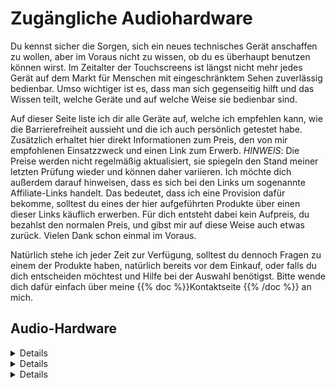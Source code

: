 <!--
.. title: Zugängliche Audio-Hardware
.. slug: gear
.. date: 2024-10-23 21:30:21 UTC+02:00
.. tags: 
.. category: 
.. link: 
.. description: 
.. type: text
-->


# Zugängliche Audiohardware

Du kennst sicher die Sorgen, sich ein neues technisches Gerät anschaffen zu wollen, aber im Voraus nicht zu wissen, ob du es überhaupt benutzen können wirst. Im Zeitalter der Touchscreens ist längst nicht mehr jedes Gerät auf dem Markt für Menschen mit eingeschränktem Sehen zuverlässig bedienbar. Umso wichtiger ist es, dass man sich gegenseitig hilft und das Wissen teilt, welche Geräte und auf welche Weise sie bedienbar sind.

Auf dieser Seite liste ich dir alle Geräte auf, welche ich empfehlen kann, wie die Barrierefreiheit aussieht und die ich auch persönlich getestet habe. Zusätzlich erhaltet hier direkt Informationen zum Preis, den von mir empfohlenen Einsatzzweck und einen Link zum Erwerb. *HINWEIS*: Die Preise werden nicht regelmäßig aktualisiert, sie spiegeln den Stand meiner letzten Prüfung wieder und können daher variieren.
Ich möchte dich außerdem darauf hinweisen, dass es sich bei den Links um sogenannte Affiliate-Links handelt. Das bedeutet, dass ich eine Provision dafür bekomme, solltest du eines der hier aufgeführten Produkte über einen dieser Links käuflich erwerben. Für dich entsteht dabei kein Aufpreis, du bezahlst den normalen Preis, und gibst mir auf diese Weise auch etwas zurück. Vielen Dank schon einmal im Voraus.

Natürlich stehe ich jeder Zeit zur Verfügung, solltest du dennoch Fragen zu einem der Produkte haben, natürlich bereits vor dem Einkauf, oder falls du dich entscheiden möchtest und Hilfe bei der Auswahl benötigst. Bitte wende dich dafür einfach über meine {{% doc %}}Kontaktseite <contact>{{% /doc %}} an mich.

## Audio-Hardware

<details>

    <summary>Audio Interfaces</summary>
    
    <p>Audio Interfaces sind besonders bekannt dafür, meistens nur eingeschränkt benutzbar zu sein. Im Gegensatz zu Mischpulten besitzen diese meist nur wenige Regler und Knöpfe und werden stattdessen hauptsächlich über die Software gesteuert. Nicht jede Software ist jedoch gut bedienbar, weshalb ihr unten eine Auflistung von Audio Interfaces finden könnt, welche ich persönlich getestet und für gut bedienbar und allgemein empfehlenswert befunden habe.</p>

    <table>
        <thead>
            <tr>
                <th style="width:20%">Gerät</th>
                <th style="width:20%">Preis</th>
                <th>Beschreibung</th>
                <th>Link(s)</th>
            </tr>
        </thead>
        <tbody>
            <tr>
                <td>Audient EVO Serie</td>
                <td>Von 108 € bis 500 €</td>
                <td>Die EVO-Serie ermöglicht Einsteigern bis kleineren Studios einen leichten und günstigen Einstieg in professionelle Audiotechnik. Die Geräte bestehen äußerlich aus Plastik, glänzen allerdings vor Allem, mit ihren inneren Werten. Hier findest du für diesen Preis hervorragende Mikrofon-Vorverstärker und eine gut bedienbare Software, welche sowohl unter Windows als auch Mac mit allen gängigen Screen Readern bedienbar ist. Die Serie reicht vom günstigen EVO 4 mit zwei Mikrofon/Line-Eingängen und -Ausgängen bis zum EVO 16, welches mit vier Ein- und Ausgängen und diversen Erweiterungen via SPDIF/ADAT auftrumpft. Softwareseitig steht immer ein Stereo-Loopback Kanal und mehrere Sub-Mixe zur Verfügung, abhängig vom Modell.</td>
                <td>
                    <ul>
                        <li><a href="https://amzn.to/40b5Q7v">EVO 4 bei Amazon</a></li>
                        <li><a href="https://amzn.to/48jIDls">EVO 8 bei Amazon</a></li>
                        <li><a href="https://amzn.to/4dUjD5r">EVO 16 bei Amazon</a></li>
                    </ul>
                </td>
            </tr>
            <tr>
                <td>Audient iD Serie</td>
                <td>Von 137 € bis 539 €</td>
                <td>Die Audient iD Serie ist die hochwertigere und umfangreichere Version der EVO Serie. Hierbei handelt es sich um gründlich verarbeitete Interfaces mit einem Äußeren aus Aluminium, welche auch Transporten oder etwas ruppigeren Umgang deutlich besser wegstecken. Ansonsten beherbergen sie die selben Mikrofon-Vorverstärker wie die EVO Serie, skalieren allerdings vom iD4, welches ähnliche Parameter wie das EVO 4 aufweist, bis zum iD 44, welches deutlich umfangreiche Anschlüsse bietet als etwa das EVO 16. An Software-Funktionen stehen sie der EVO Serie in fast nichts nach, nur die Smart Gain Funktion ist bislang der EVO Serie vorbehalten. Ansonsten findet man auch hier natürlich Stereo-Loopback und mehrere Sub-Mixe für flexibles Routing.</td>
                <td>
                    <ul>
                        <li><a href="https://amzn.to/48lglam"> iD 4 MKII bei Amazon</a></li>
                        <li><a href="https://amzn.to/3YBiZFR">iD 14 MKII bei Amazon</a></li>
                        <li><a href="https://amzn.to/4hdHMH3">iD 24 bei Amazon</a></li>
                        <li>iD 44 derzeit nicht bei Amazon verfügbar</li>
                    </ul<
                </td>
            </tr>
        </tbody>
    </table>

</details>

<details>

    <summary>Handheld Recorder</summary>

    <p>Handheld Recorder, früher hauptsächlich bekannt für den Einsatz bei Interviews, sind zumeist sehr kompakte Geräte, welche schnell und unkompliziert auch unterwegs hochqualitative Aufnahmen anfertigen können. Heutzutage ist deren Aufnahmequalität so gut, dass sie nicht mehr nur für Interviews, sondern auch für Atmosphären, Bandauftritte und Konzertmitschnitte genutzt werden können. Die gesteigerte Aufnahmequalität kommt jedoch auch mit Einstellungsmöglichkeiten einher, welche immer häufiger in komplexen Menüstrukturen aufzufinden sind, welche von blinden und sehbehinderten Nutzern meist auswendig gelernt werden müssen. Zum Glück gibt es auch hier Geräte, welche besser bedienbar sind als Andere, ohne dabei auf hervorragende Aufnahmen verzichten zu müssen.</p>

    <table>
        <thead>
            <tr>
                <th style="width:20%">Gerät</th>
                <th style="width:20%">Preis</th>
                <th>Beschreibung</th>
                <th>Link(s)</th>
            </tr>
        </thead>
        <tbody>
            <tr>
                <td>Zoom MicTrak M3</td>
                <td>198 €</td>
                <td>Das Zoom MicTrak M3 ist ein kompaktes Aufnahmegerät, welches von der Form an einlängliches Mikrofon erinnert, an dessen Basis ein Quader angeschlossen ist, welcher die Batterien und Tasten beherbergt. Das Gerät kommt vollkommen ohne Menüs aus, was die Bedienung stark erleichtert. Allerdings besitzt es auch keinen Lautsprecher, es kann jedoch über Kopfhörer abgehört werden. Die Form und funktionsweise qualifiziert es wunderbar für atmosphärische Aufnahmen, Interviewsituationen und als Kamera-Mikrofon, weshalb es auch mit einem Blitzschuh-Adapter für Selbige geliefert wird. Der Aufbau des Mikrofons ermöglicht vielfältige Aufnahmen. So können Stereo-Aufnahmen mit 90 Grad und 120 Grad Panorama angefertigt werden. Aufgezeichnet wird in 32-bit Float auf eine Micro SD Karte, wobei die 32-Bit Float Technologie dafür sorgt, dass die Aufnahmen nur sehr, sehr selten übersteuern werden und nachträglich am PC zu laute, oder auch zu leise Stellen in der Aufnahme mühelos nachbearbeitet werden können.</td>
                <td><a href="https://amzn.to/3YiMHhf">MicTrak M3 bei Amazon</a></td>
            </tr>
            <tr>
                <td>Zoom H Essential Serie</td>
                <td>Von 109 € bis 326 €</td>
                <td>Bei der Zoom H Essential Serie handelt es sich um eine Reihe von Geräten, welche mit einem eingebauten Stereo-Mikrofon daher kommen, welche bereits von sich aus hervorragende Aufnahmen mit 32-Bit Float Technologie ermöglichen, also sehr viel besser als traditionelle 24-Bit Aufnahmen gegen Übersteuerung geschützt sind. Die Geräte ermöglichen vielfältige Einstellungen direkt am Gerät, wobei die Menüstruktur vollständig mit Sprachausgabe über den im Gerät verbauten Lautsprecher oder über die Kopfhörerbuchse ausgegeben werden kann. Das kleinste Gerät, der H1Essential, besitzt zusätzlich zu den eingebauten Mikrofonen noch eine 3,5 mm Klinkenbuchse für den alternativen Anschluss von externen Mikrofonen wie bspw. einem Lavalier-Mikrofon. Das H4Essential und H6Essential besitzen zusätzlich 2 bzw. 4 XLR-Eingänge, um selbst professionelle Studiomikrofone aufzeichnen zu können. Alle Geräte lassen sich auch am PC/Mac/Smartphone als Audio Interface verwenden, was sie auch unterwegs zu einer flexiblen Aufnahmelösung macht.</td>
                <td>
                    <ul>
                        <li><a href="https://amzn.to/4e1SJc5">H1Essential bei Amazon</a></li>
                        <li><a href="https://amzn.to/3UpnIrH">H4Essential bei Amazon</a></li>
                        <li><a href="https://amzn.to/3Yk2ix6">H6Essential bei Amazon</a></li>
                    </ul>
                </td>
            </tr>
        </tbody>
    </table>
</details>

<details>

    <summary>Keyboards</summary>

    <p>Keyboards gibt es in allen denkbaren Größen und Formen. Viele davon bieten heutzutage zusätzliche Funktionen, welche über die einfache Klaviatur weit hinaus gehen. Nicht alle davon sind bedienbar, sodass sich der Aufpreis tatsächlich lohnen würde. Hierbei zeichnet sich insbesondere Native Instruments für ihre Barrierefreiheit aus, da Keyboards dieses Herstellers sogar eine Sprachausgabe besitzen. In dieser Liste findet ihr daher alle Keyboards, welche ich empfehlen kann, und warum.</p>
    
    <table>
        <thead>
            <tr>
                <th style="width:20%">Gerät</th>
                <th style="width:20%">Preis</th>
                <th>Beschreibung</th>
                <th>Link(s)</th>
            </tr>
        </thead>
        <tbody>
            <tr>
                <td>Native Instruments M32</td>
                <td>99 €</td>
                <td>Dies ist das Einsteiger-Keyboard von Native Instruments. Mit 32 Tasten bietet es einen optimalen Kompromiss aus Spielbarkeit und Portabilität. Die stufenlosen und berührungsempfindlichen Drehregler ermöglichen ein schnelles und kinderleichtes Bearbeiten von Parametern diverser digitaler Instrumente, während die habtisch klar abgesetzten Tasten das Steuern wichtiger Funktionen, wie etwa Start/Stopp, Metronom, Rückgängig und viele Weitere, vom Keyboard aus ermöglichen, ohne dafür extra zum PC/Mac wechseln zu müssen. Dieses Keyboard eignet sich wunderbar für Einsteiger, wenn man viel auf Reisen ist, aber auch als Steuerung für die Native Instruments eigenen Browserfunktionen, während man sein professionelles E-Piano für das eigentliche Einspielen von Melodien verwendet.</td>
                <td><a href="https://amzn.to/48oWWoP">M32 bei Amazon</a></td>
            </tr>
            <tr>
                <td>Native Instruments A Serie</td>
                <td>Von 131 € bis 219 €</td>
                <td>Bei der A-Serie handelt es sich immer noch um das Einsteiger-Segment von Native Instruments Keyboards, jedoch sind diese inzwischen etwas robuster verarbeitet und das Anschlagsgefühl ist etwas näher an dem, was man üblicherweise von hochwertigeren Keyboards oder gar E-Pianos erwartet. Am portabelsten ist sicher das A25 mit seinen 25 Tasten, wohingegen das A61 mit seinen 61 Tasten und ca. einem Meter Länge für Reisen wohl nicht mehr gut geeignet ist. Das A49 bietet mit seinen 49 Tasten einen guten Kompromiss aus Platz und Leistung. An Funktionen, welche über die Klaviatur hinausgehen, hat die A-Serie dem M32 jedoch nichts voraus.</td>
                <td>
                    <ul>
                        <li><a href="https://amzn.to/4fgJYM5">A25 bei Amazon</a></li>
                        <li><a href="https://amzn.to/48u5Hhx">A49 bei Amazon</a></li>
                        <li><a href="https://amzn.to/4e38PSA">A61 bei Amazon</a></li>
                    </ul>
                </td>
            </tr>
            <tr>
                <td>Native Instruments S88 MK2</td>
                <td>1.099 €</td>
                <td>Das größte Keyboard von Native Instruments, vollgepackt mit jeder Menge Funktionen und einer vollen Klaviatur mit 88 Tasten. Dieses Keyboard bietet die echte Piano-Erfahrung mit vollgewichteten Tasten und noch mehr zusätzlichen Drucktaster und Kontrolle über den Instrumentenbrowser, als es vergleichsweise das M32 oder die A-Serie bietet. Jeder erfahrene Musiker, welcher ein echtes Piano gewöhnt ist, wird sich vermutlich eher in dieser Sparte von Keyboards umschauen wollen. Leider ist bislang nur die MK2 Serie der S-Serie Keyboards mit einer Sprachausgabe verfügbar. Die ältere Serie MK1 wird nicht mehr unterstützt, wohingegen die neuere Serie MK3 noch keine Sprachausgabe besitzt. Sobald die MK3-Version das notwendige Update erhält, werde ich diese Liste entsprechend anpassen.</td>
                <td><a href="https://amzn.to/40eGcic">S88 MK2 bei Amazon</a></td>
            </tr>
        </tbody>
    </table>
</details>
